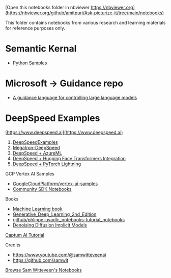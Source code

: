 [Open this notebooks folder in nbviewer https://nbviewer.org](https://nbviewer.org/github/amitpuri/Ask-picturize-it/tree/main/notebooks)

This folder contains notebooks from various research and learning materials for reference purposes only.

# Semantic Kernal

- [Python Samples](https://nbviewer.org/github/microsoft/semantic-kernel/blob/main/samples/notebooks/python)

# Microsoft -> Guidance repo

- [A guidance language for controlling large language models](https://nbviewer.org/github/microsoft/guidance)

# DeepSpeed Examples

[https://www.deepspeed.ai](https://www.deepspeed.ai)

1. [DeepSpeedExamples](https://github.com/microsoft/DeepSpeedExamples)
2. [Megatron-DeepSpeed](https://github.com/microsoft/Megatron-DeepSpeed)
3. [DeepSpeed + AzureML](https://github.com/Azure/azureml-examples/tree/main/v1/python-sdk/workflows/train/deepspeed)
4. [DeepSpeed + Hugging Face Transformers Integration](https://huggingface.co/docs/transformers/main_classes/deepspeed)
5. [DeepSpeed + PyTorch Lightning](https://lightning.ai/docs/pytorch/stable/api/lightning.pytorch.utilities.deepspeed.html)

GCP Vertex AI Samples
- [GoogleCloudPlatform/vertex-ai-samples](https://nbviewer.org/github/GoogleCloudPlatform/vertex-ai-samples)
- [Community SDK Notebooks](https://nbviewer.org/github/GoogleCloudPlatform/vertex-ai-samples/tree/main/notebooks/community/sdk)

Books
- [Machine Learning book](https://nbviewer.org/github/rasbt/machine-learning-book)
- [Generative_Deep_Learning_2nd_Edition](https://nbviewer.org/github/davidADSP/Generative_Deep_Learning_2nd_Edition/)
- [github/phlippe-uvadlc_notebooks-tutorial_notebooks](https://nbviewer.org/github/phlippe/uvadlc_notebooks/tree/master/docs/tutorial_notebooks)
- [Denoising Diffusion Implicit Models](https://keras.io/examples/generative/ddim)


[Captum AI Tutorial](https://nbviewer.org/github/amitpuri/Ask-picturize-it/tree/main/notebooks/captum.ai-tutorial)

Credits 
- https://www.youtube.com/@samwitteveenai
- https://github.com/samwit

[Browse Sam Witteveen's Notebooks](https://nbviewer.org/github/amitpuri/Ask-picturize-it/tree/main/notebooks/SamWitteveen)

